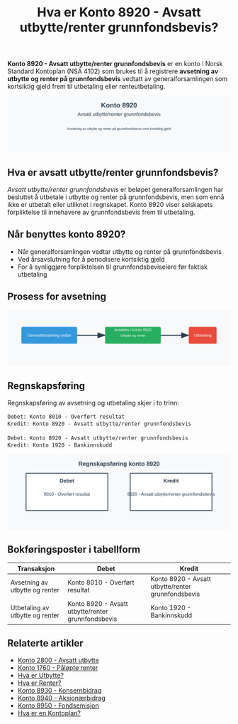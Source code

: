 ﻿---
title: "Hva er Konto 8920 - Avsatt utbytte/renter grunnfondsbevis?"
seoTitle: "8920-avsatt-utbytte-renter-grunnfondsbevis"
meta_description: '**Konto 8920 - Avsatt utbytte/renter grunnfondsbevis** er en konto i Norsk Standard Kontoplan (NSÂ 4102) som brukes til å registrere **avsetning av utbytte og ...'
slug: 8920-avsatt-utbytte-renter-grunnfondsbevis
type: blog
layout: pages/single
---

**Konto 8920 - Avsatt utbytte/renter grunnfondsbevis** er en konto i Norsk Standard Kontoplan (NSÂ 4102) som brukes til å registrere **avsetning av utbytte og renter på grunnfondsbevis** vedtatt av generalforsamlingen som kortsiktig gjeld frem til utbetaling eller renteutbetaling.

![Illustrasjon av konto 8920 avsatt utbytte/renter grunnfondsbevis](8920-avsatt-utbytte-renter-grunnfondsbevis-image.svg)

## Hva er avsatt utbytte/renter grunnfondsbevis?

*Avsatt utbytte/renter grunnfondsbevis* er beløpet generalforsamlingen har besluttet å utbetale i utbytte og renter på grunnfondsbevis, men som ennå ikke er utbetalt eller utliknet i regnskapet. Konto 8920 viser selskapets forpliktelse til innehavere av grunnfondsbevis frem til utbetaling.

## Når benyttes konto 8920?

* Når generalforsamlingen vedtar utbytte og renter på grunnfondsbevis
* Ved årsavslutning for å periodisere kortsiktig gjeld
* For å synliggjøre forpliktelsen til grunnfondsbeviseiere før faktisk utbetaling

## Prosess for avsetning

![Illustrasjonsprosess for avsetning av utbytte/renter grunnfondsbevis](avsetningsprosess.svg)

## Regnskapsføring

Regnskapsføring av avsetning og utbetaling skjer i to trinn:

```
Debet: Konto 8010 - Overført resultat
Kredit: Konto 8920 - Avsatt utbytte/renter grunnfondsbevis

Debet: Konto 8920 - Avsatt utbytte/renter grunnfondsbevis
Kredit: Konto 1920 - Bankinnskudd
```

![Regnskapsføring av konto 8920](regnskapsforing.svg)

## Bokføringsposter i tabellform

| Transaksjon                            | Debet                                    | Kredit                                    |
|----------------------------------------|------------------------------------------|-------------------------------------------|
| Avsetning av utbytte og renter         | Konto 8010 - Overført resultat           | Konto 8920 - Avsatt utbytte/renter grunnfondsbevis |
| Utbetaling av utbytte og renter        | Konto 8920 - Avsatt utbytte/renter grunnfondsbevis | Konto 1920 - Bankinnskudd                |

## Relaterte artikler

* [Konto 2800 - Avsatt utbytte](/blogs/kontoplan/2800-avsatt-utbytte "Konto 2800 - Avsatt utbytte: Avsetning av utbytte som kortsiktig gjeld")
* [Konto 1760 - Påløpte renter](/blogs/kontoplan/1760-palopte-renter "Konto 1760 - Påløpte renter: Regnskapsføring av påløpte renteutgifter")
* [Hva er Utbytte?](/blogs/regnskap/hva-er-utbytte "Hva er Utbytte? Regnskapsføring og Skattemessige Konsekvenser")
* [Hva er Renter?](/blogs/regnskap/hva-er-renter "Hva er Renter? Regnskapsføring og Skattemessige Konsekvenser")
* [Konto 8930 - Konsernbidrag](/blogs/kontoplan/8930-konsernbidrag "Konto 8930 - Konsernbidrag: Konsernbidrag mellom selskaper i konsern")
* [Konto 8940 - Aksjonærbidrag](/blogs/kontoplan/8940-aksjonaerbidrag "Konto 8940 - Aksjonærbidrag: Aksjonærbidrag mellom selskap og aksjonær")
* [Konto 8950 - Fondsemisjon](/blogs/kontoplan/8950-fondsemisjon "Konto 8950 - Fondsemisjon: Fondsemisjon i Norsk Standard Kontoplan")
* [Hva er en Kontoplan?](/blogs/regnskap/hva-er-kontoplan "Hva er en Kontoplan? Komplett Guide til Kontoplaner i Norsk Regnskap")






